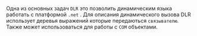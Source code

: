  Одна из основных задач `DLR` это  позволить динамическим языка работать с платформой `.net` .
Для описания динамического вызова DLR использует деревья выражений которые передаються `связывателю`. Также может использоваться для работы с `COM` объектами.
